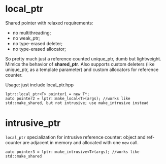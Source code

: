 # local_ptr
Shared pointer with relaxed requirements:
- no multithreading;
- no weak_ptr;
- no type-erased deleter;
- no type-erased allocator;

So pretty much just a reference counted unique_ptr, dumb but lightweight.  
Mimics the behavior of **shared_ptr**.
Also supports custom deleters (like unique_ptr, as a template parameter) and custom allocators for reference counter.

Usage: just include local_ptr.hpp

    lptr::local_ptr<T> pointer1 = new T*;  
    auto pointer2 = lptr::make_local<T>(args); //works like std::make_shared, but not intrusive; use make_intrusive instead

# intrusive_ptr
`local_ptr` specialization for intrusive reference counter: object and ref-counter are adjacent in memory and allocated with one `new` call.

    auto pointer3 = lptr::make_intrusive<T>(args); //works like std::make_shared
